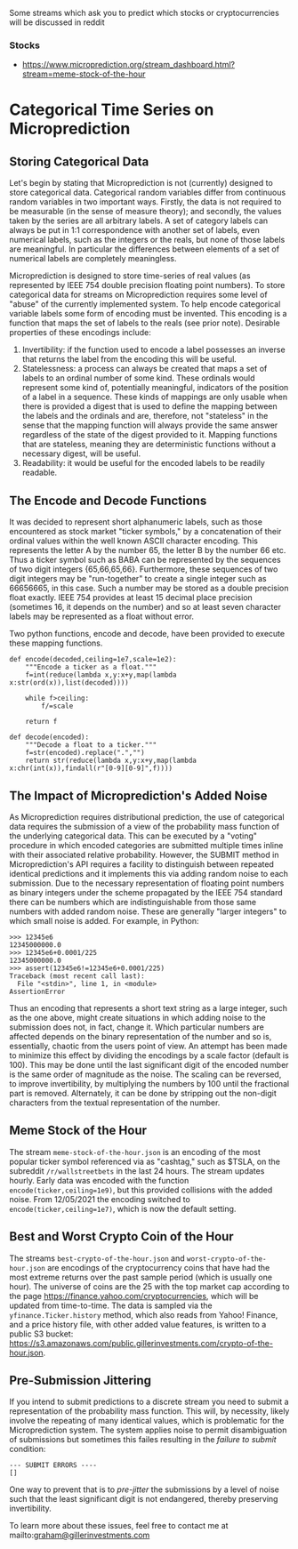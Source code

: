 Some streams which ask you to predict which stocks or cryptocurrencies will be discussed in reddit


### Stocks 

* https://www.microprediction.org/stream_dashboard.html?stream=meme-stock-of-the-hour



Categorical Time Series on Microprediction
==========================================

Storing Categorical Data
------------------------
Let's begin by stating that Microprediction is not (currently) designed to store categorical data. Categorical random variables differ from continuous random variables in two important ways. Firstly, the data is not required to be measurable (in the sense of measure theory); and secondly, the values taken by the series are all arbitrary labels. A set of category labels can always be put in 1:1 correspondence with another set of labels, even numerical labels, such as the integers or the reals, but none of those labels are meaningful. In particular the differences between elements of a set of numerical labels are completely meaningless.

Microprediction is designed to store time-series of real values (as represented by IEEE 754 double precision floating point numbers). To store categorical data for streams on Microprediction requires some level of "abuse" of the currently implemented system. To help encode categorical variable labels some form of encoding must be invented. This encoding is a function that maps the set of labels to the reals (see prior note). Desirable properties of these encodings include:

1. Invertibility: if the function used to encode a label possesses an inverse that returns the label from the encoding this will be useful.
2. Statelessness: a process can always be created that maps a set of labels to an ordinal number of some kind. These ordinals would represent some kind of, potentially meaningful, indicators of the position of a label in a sequence. These kinds of mappings are only usable when there is provided a digest that is used to define the mapping between the labels and the ordinals and are, therefore, not "stateless" in the sense that the mapping function will always provide the same answer regardless of the state of the digest provided to it. Mapping functions that are stateless, meaning they are deterministic functions without a necessary digest, will be useful.
3. Readability: it would be useful for the encoded labels to be readily readable.

The Encode and Decode Functions
-------------------------------
It was decided to represent short alphanumeric labels, such as those encountered as stock market "ticker symbols," by a concatenation of their ordinal values within the well known ASCII character encoding. This represents the letter A by the number 65, the letter B by the number 66 etc. Thus a ticker symbol such as BABA can be represented by the sequences of two digit integers {65,66,65,66}. Furthermore, these sequences of two digit integers may be "run-together" to create a single integer such as 66656665, in this case. Such a number may be stored as a double precision float exactly. IEEE 754 provides at least 15 decimal place precision (sometimes 16, it depends on the number) and so at least seven character labels may be represented as a float without error.

Two python functions, encode and decode, have been provided to execute these mapping functions.

```
def encode(decoded,ceiling=1e7,scale=1e2):
    """Encode a ticker as a float."""
    f=int(reduce(lambda x,y:x+y,map(lambda x:str(ord(x)),list(decoded))))
    
    while f>ceiling:
        f/=scale
        
    return f

def decode(encoded):
    """Decode a float to a ticker."""
    f=str(encoded).replace(".","")
    return str(reduce(lambda x,y:x+y,map(lambda x:chr(int(x)),findall(r"[0-9][0-9]",f))))
```

The Impact of Microprediction's Added Noise
------------------------------------------
As Microprediction requires distributional prediction, the use of categorical data requires the submission of a view of the probability mass function of the underlying categorical data. This can be executed by a "voting" procedure in which encoded categories are submitted multiple times inline with their associated relative probability. However, the SUBMIT method in Microprediction's API requires a facility to distinguish between repeated identical predictions and it implements this via adding random noise to each submission. Due to the necessary representation of floating point numbers as binary integers under the scheme propagated by the IEEE 754 standard there can be numbers which are indistinguishable from those same numbers with added random noise. These are generally "larger integers" to which small noise is added.  For example, in Python:

```
>>> 12345e6
12345000000.0
>>> 12345e6+0.0001/225
12345000000.0
>>> assert(12345e6!=12345e6+0.0001/225)
Traceback (most recent call last):
  File "<stdin>", line 1, in <module>
AssertionError
```

Thus an encoding that represents a short text string as a large integer, such as the one above, might create situations in which adding noise to the submission does not, in fact, change it. Which particular numbers are affected depends on the binary representation of the number and so is, essentially, chaotic from the users point of view. An attempt has been made to minimize this effect by dividing the encodings by a scale factor (default is 100). This may be done until the last significant digit of the encoded number is the same order of magnitude as the noise. The scaling can be reversed, to improve invertibility, by multiplying the numbers by 100 until the fractional part is removed. Alternately, it can be done by stripping out the non-digit characters from the textual representation of the number.

Meme Stock of the Hour
----------------------
The stream `meme-stock-of-the-hour.json` is an encoding of the most popular ticker symbol referenced via as "cashtag," such as $TSLA, on the subreddit `/r/wallstreetbets` in the last 24 hours. The stream updates hourly. Early data was encoded with the function `encode(ticker,ceiling=1e9)`, but this provided collisions with the added noise. From 12/05/2021 the encoding switched to `encode(ticker,ceiling=1e7)`, which is now the default setting.

Best and Worst Crypto Coin of the Hour
--------------------------------------
The streams `best-crypto-of-the-hour.json` and `worst-crypto-of-the-hour.json` are encodings of the cryptocurrency coins that have had the most extreme returns over the past sample period (which is usually one hour). The universe of coins are the 25 with the top market cap according to the page https://finance.yahoo.com/cryptocurrencies, which will be updated from time-to-time. The data is sampled via the `yfinance.Ticker.history` method, which also reads from Yahoo! Finance, and a price history file, with other added value features, is written to a public S3 bucket: https://s3.amazonaws.com/public.gillerinvestments.com/crypto-of-the-hour.json.

Pre-Submission Jittering
------------------------
If you intend to submit predictions to a discrete stream you need to submit a representation of the probability mass function. This will, by necessity, likely involve the repeating of many identical values, which is problematic for the Microprediction system. The system applies noise to permit disambiguation of submissions but sometimes this failes resulting in the _failure to submit_ condition:

```
--- SUBMIT ERRORS ---- 
[]
```

One way to prevent that is to _pre-jitter_ the submissions by a level of noise such that the least significant digit is not endangered, thereby preserving invertibility.

To learn more about these issues, feel free to contact me at mailto:graham@gillerinvestments.com
